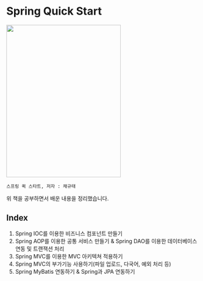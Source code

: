 # Spring Quick Start
<img src="https://user-images.githubusercontent.com/78137352/147874693-36f89bc9-5899-4d4c-8c1f-627730fd0b2b.png" width="300" height="400"/>

`스프링 퀵 스타트, 저자 : 채규태`

위 책을 공부하면서 배운 내용을 정리했습니다.

## Index
1. Spring IOC를 이용한 비즈니스 컴포넌트 만들기   
2. Spring AOP를 이용한 공통 서비스 만들기 & Spring DAO를 이용한 데이터베이스 연동 및 트랜잭션 처리   
3. Spring MVC를 이용한 MVC 아키텍쳐 적용하기   
4. Spring MVC의 부가기능 사용하기(파일 업로드, 다국어, 예외 처리 등)   
5. Spring MyBatis 연동하기 & Spring과 JPA 연동하기   
